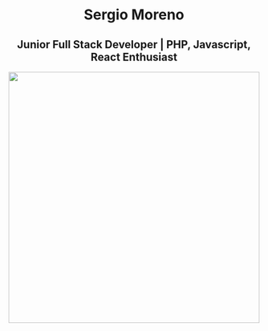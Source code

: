 <div align="center">
  <h1 > <b> Sergio Moreno  </b></h1> 
   <h2>Junior Full Stack Developer | PHP, Javascript, React Enthusiast</h2>
</div>


<div align="center">
<img  src="https://media3.giphy.com/media/v1.Y2lkPTc5MGI3NjExMjU0NTZ1Njk2YWVwNDVsZ2NtZnU4NmxkMTU5aDFtbmpicmx5NHY0ayZlcD12MV9pbnRlcm5hbF9naWZfYnlfaWQmY3Q9Zw/QYkX9IMHthYn0Y3pcG/200.webp" width="500" > 
</div>
